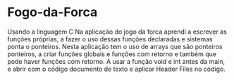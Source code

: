 # Fogo-da-Forca
Usando a linguagem C
Na aplicação do jogo da forca aprendi a escrever as funções próprias, a fazer o uso dessas funções declaradas e sistemas ponta o ponteiros.
Nesta aplicação tem o uso de arrays que são ponteiros ponteiros, a criar funções globais e funções com retorno e também que pode haver funções com retorno. A usar a função void e int antes da main, e abrir com o código documento de texto e aplicar Header Files no código.

